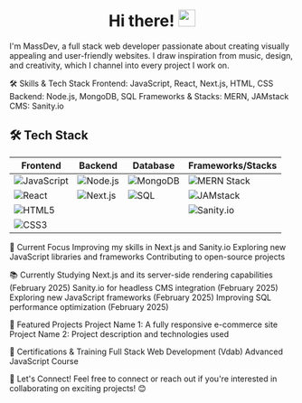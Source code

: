 <h1 align="center">Hi there! <img src="https://media.giphy.com/media/hvRJCLFzcasrR4ia7z/giphy.gif" width="30px"></h1>
I'm MassDev, a full stack web developer passionate about creating visually appealing and user-friendly websites. I draw inspiration from music, design, and creativity, which I channel into every project I work on.

🛠️ Skills & Tech Stack
Frontend: JavaScript, React, Next.js, HTML, CSS
Backend: Node.js, MongoDB, SQL
Frameworks & Stacks: MERN, JAMstack
CMS: Sanity.io

## 🛠️ Tech Stack  

| **Frontend**                            | **Backend**                             | **Database**                         | **Frameworks/Stacks**                  |
| --------------------------------------- | --------------------------------------- | ------------------------------------ | -------------------------------------- |
| ![JavaScript](https://img.shields.io/badge/-JavaScript-F7DF1E?style=for-the-badge&logo=javascript&logoColor=black) | ![Node.js](https://img.shields.io/badge/-Node.js-339933?style=for-the-badge&logo=node.js&logoColor=white) | ![MongoDB](https://img.shields.io/badge/-MongoDB-47A248?style=for-the-badge&logo=mongodb&logoColor=white) | ![MERN Stack](https://img.shields.io/badge/-MERN-3B2D4F?style=for-the-badge&logo=javascript&logoColor=white) |
| ![React](https://img.shields.io/badge/-React-61DAFB?style=for-the-badge&logo=react&logoColor=black) | ![Next.js](https://img.shields.io/badge/-Next.js-000000?style=for-the-badge&logo=next.js&logoColor=white) | ![SQL](https://img.shields.io/badge/-SQL-003B57?style=for-the-badge&logo=postgresql&logoColor=white) | ![JAMstack](https://img.shields.io/badge/-JAMstack-F0047F?style=for-the-badge&logo=jamstack&logoColor=white) |
| ![HTML5](https://img.shields.io/badge/-HTML5-E34F26?style=for-the-badge&logo=html5&logoColor=white) |                                         |                                      | ![Sanity.io](https://img.shields.io/badge/-Sanity.io-F03E2F?style=for-the-badge&logo=sanity&logoColor=white) |
| ![CSS3](https://img.shields.io/badge/-CSS3-1572B6?style=for-the-badge&logo=css3&logoColor=white)   |                                         |                                      |                                        |




🌱 Current Focus
Improving my skills in Next.js and Sanity.io
Exploring new JavaScript libraries and frameworks
Contributing to open-source projects

📚 Currently Studying
Next.js and its server-side rendering capabilities (February 2025)
Sanity.io for headless CMS integration (February 2025)
Exploring new JavaScript frameworks (February 2025)
Improving SQL performance optimization (February 2025)

🚀 Featured Projects
Project Name 1: A fully responsive e-commerce site
Project Name 2: Project description and technologies used

📜 Certifications & Training
Full Stack Web Development (Vdab)
Advanced JavaScript Course

🤝 Let's Connect!
Feel free to connect or reach out if you're interested in collaborating on exciting projects! 😊





